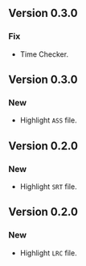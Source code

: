 ## Version 0.3.0

### Fix

- Time Checker.


## Version 0.3.0

### New

- Highlight `ASS` file.



## Version 0.2.0

### New

- Highlight `SRT` file.


## Version 0.2.0

### New

- Highlight `LRC` file.
